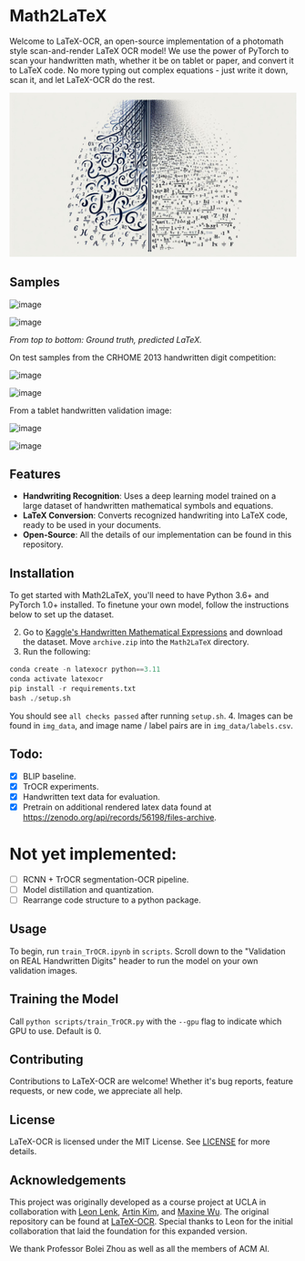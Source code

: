 # Math2LaTeX
Welcome to LaTeX-OCR, an open-source implementation of a photomath style scan-and-render LaTeX OCR model! We use the power of PyTorch to scan your handwritten math, whether it be on tablet or paper, and convert it to LaTeX code. No more typing out complex equations - just write it down, scan it, and let LaTeX-OCR do the rest.

![image](logo.jpeg)
## Samples

![image](https://github.com/leonlenk/LaTeX_OCR/assets/38673735/6a4c0574-aa68-4c68-a60c-d5ebe6ac46d1)

![image](https://github.com/leonlenk/LaTeX_OCR/assets/38673735/c439ed96-7bfa-4662-a3a2-52f54490464f)

_From top to bottom: Ground truth, predicted LaTeX._

On test samples from the CRHOME 2013 handwritten digit competition:

![image](https://github.com/leonlenk/LaTeX_OCR/assets/38673735/b212cbf4-162a-4e7d-96f8-3e2d90a3a70a)

![image](https://github.com/leonlenk/LaTeX_OCR/assets/38673735/55fa72d5-4937-4244-a193-74f7a5ae9c7e)

From a tablet handwritten validation image:

![image](https://github.com/leonlenk/LaTeX_OCR/assets/38673735/5e6d3823-643e-4fc4-afaf-b702b2bede7b)

![image](https://github.com/leonlenk/LaTeX_OCR/assets/38673735/df3bfb37-017f-4f6b-88f8-9b489819e99c)

## Features

- **Handwriting Recognition**: Uses a deep learning model trained on a large dataset of handwritten mathematical symbols and equations.
- **LaTeX Conversion**: Converts recognized handwriting into LaTeX code, ready to be used in your documents.
- **Open-Source**: All the details of our implementation can be found in this repository.

## Installation

To get started with Math2LaTeX, you'll need to have Python 3.6+ and PyTorch 1.0+ installed. To finetune your own model, follow the instructions below to set up the dataset.

2. Go to [Kaggle's Handwritten Mathematical Expressions](https://www.kaggle.com/datasets/rtatman/handwritten-mathematical-expressions) and download the dataset. Move `archive.zip` into the `Math2LaTeX` directory.
3. Run the following:
```python
conda create -n latexocr python==3.11
conda activate latexocr
pip install -r requirements.txt
bash ./setup.sh
```
You should see `all checks passed` after running `setup.sh`.
4. Images can be found in `img_data`, and image name / label pairs are in `img_data/labels.csv`.

## Todo:
- [x] BLIP baseline.
- [x] TrOCR experiments.
- [x] Handwritten text data for evaluation.
- [x] Pretrain on additional rendered latex data found at https://zenodo.org/api/records/56198/files-archive.

# Not yet implemented:
- [ ] RCNN + TrOCR segmentation-OCR pipeline.
- [ ] Model distillation and quantization.
- [ ] Rearrange code structure to a python package.

## Usage

To begin, run `train_TrOCR.ipynb` in `scripts`. Scroll down to the "Validation on REAL Handwritten Digits" header to run the model on your own validation images.

## Training the Model

Call `python scripts/train_TrOCR.py` with the `--gpu` flag to indicate which GPU to use. Default is 0.

## Contributing

Contributions to LaTeX-OCR are welcome! Whether it's bug reports, feature requests, or new code, we appreciate all help.

## License

LaTeX-OCR is licensed under the MIT License. See [LICENSE](LICENSE) for more details.

## Acknowledgements
This project was originally developed as a course project at UCLA in collaboration with [Leon Lenk](https://github.com/leonlenk), [Artin Kim](https://github.com/artinkim), and [Maxine Wu](https://github.com/maxinewu5). The original repository can be found at [LaTeX-OCR](https://github.com/leonlenk/LaTeX_OCR). Special thanks to Leon for the initial collaboration that laid the foundation for this expanded version.

We thank Professor Bolei Zhou as well as all the members of ACM AI. 
